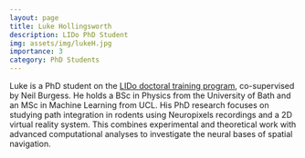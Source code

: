 ```yaml
---
layout: page
title: Luke Hollingsworth
description: LIDo PhD Student
img: assets/img/lukeH.jpg
importance: 3
category: PhD Students
---
```


Luke is a PhD student on the [LIDo doctoral training program](https://www.lido-dtp.ac.uk/), co-supervised by Neil Burgess. He holds a BSc in Physics from the University of Bath and an MSc in Machine Learning from UCL. His PhD research focuses on studying path integration in rodents using Neuropixels recordings and a 2D virtual reality system. This combines experimental and theoretical work with advanced computational analyses to investigate the neural bases of spatial navigation.
